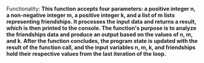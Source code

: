 Functionality: **This function accepts four parameters: a positive integer n, a non-negative integer m, a positive integer k, and a list of m lists representing friendships. It processes the input data and returns a result, which is then printed to the console. The function's purpose is to analyze the friendships data and produce an output based on the values of n, m, and k. After the function concludes, the program state is updated with the result of the function call, and the input variables n, m, k, and friendships hold their respective values from the last iteration of the loop.**
